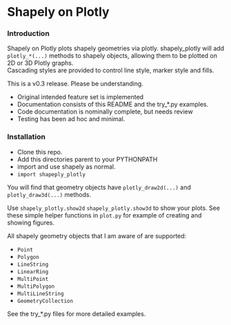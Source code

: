 # Shapely on Plotly
### Introduction
Shapely on Plotly plots shapely geometries via plotly.
shapely_plotly will add `plotly_*(...)` methods to shapely objects, allowing them to be 
plotted on 2D or 3D Plotly graphs.  
Cascading styles are provided to control line style, 
marker style and fills.

This is a v0.3 release.  Please be understanding.
* Original intended feature set is implemented
* Documentation consists of this README and the try_*.py examples.
* Code documentation is nominally complete, but needs review
* Testing has been ad hoc and minimal.

### Installation
* Clone this repo.
* Add this directories parent to your PYTHONPATH
* import and use shapely as normal.
* `import shapeply_plotly`

You will find that geometry objects have `plotly_draw2d(...)` 
and `plotly_draw3d(...)` methods.  

Use `shapely_plotly.show2d`  `shapely_plotly.show3d` to show your plots.  See these simple
helper functions in `plot.py` for example of creating and showing figures.

All shapely geometry objects that I am aware of are supported:
* `Point`
* `Polygon`
* `LineString`
* `LinearRing`
* `MultiPoint`
* `MultiPolygon`
* `MultiLineString`
* `GeometryCollection`

See the try_*.py files for more detailed examples.

